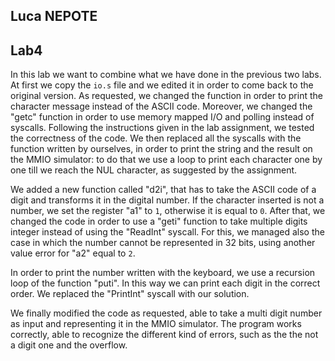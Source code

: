 ## Luca NEPOTE

## Lab4 

In this lab we want to combine what we have done in the previous two labs.
At first we copy the `io.s` file and we edited it in order to come back to the original version.
As requested, we changed the function in order to print the character message instead of the ASCII code. Moreover, we changed the "getc" function in order to use memory mapped I/O and polling instead of syscalls.
Following the instructions given in the lab assignment, we tested the correctness of the code.
We then replaced all the syscalls with the function written by ourselves, in order to print the string and the result on the MMIO simulator: to do that we use a loop to print each character one by one till we reach the NUL character, as suggested by the assignment.

We added a new function called "d2i", that has to take the ASCII code of a digit and transforms it in the digital number. If the character inserted is not a number, we set the register "a1" to `1`, otherwise it is equal to `0`.
After that, we changed the code in order to use a "geti" function to take multiple digits integer instead of using the "ReadInt" syscall. For this, we managed also the case in which the number cannot be represented in 32 bits, using another value error for "a2" equal to `2`.

In order to print the number written with the keyboard, we use a recursion loop of the function "puti". In this way we can print each digit in the correct order. We replaced the "PrintInt" syscall with our solution.

We finally modified the code as requested, able to take a multi digit number as input and representing it in the MMIO simulator.
The program works correctly, able to recognize the different kind of errors, such as the the not a digit one and the overflow. 


